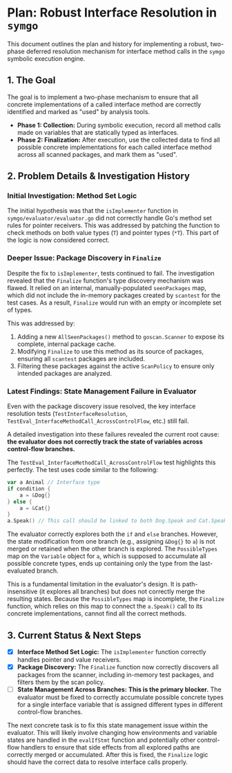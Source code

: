 # Plan: Robust Interface Resolution in `symgo`

This document outlines the plan and history for implementing a robust, two-phase deferred resolution mechanism for interface method calls in the `symgo` symbolic execution engine.

## 1. The Goal

The goal is to implement a two-phase mechanism to ensure that all concrete implementations of a called interface method are correctly identified and marked as "used" by analysis tools.

-   **Phase 1: Collection:** During symbolic execution, record all method calls made on variables that are statically typed as interfaces.
-   **Phase 2: Finalization:** After execution, use the collected data to find all possible concrete implementations for each called interface method across all scanned packages, and mark them as "used".

## 2. Problem Details & Investigation History

### Initial Investigation: Method Set Logic

The initial hypothesis was that the `isImplementer` function in `symgo/evaluator/evaluator.go` did not correctly handle Go's method set rules for pointer receivers. This was addressed by patching the function to check methods on both value types (`T`) and pointer types (`*T`). This part of the logic is now considered correct.

### Deeper Issue: Package Discovery in `Finalize`

Despite the fix to `isImplementer`, tests continued to fail. The investigation revealed that the `Finalize` function's type discovery mechanism was flawed. It relied on an internal, manually-populated `seenPackages` map, which did not include the in-memory packages created by `scantest` for the test cases. As a result, `Finalize` would run with an empty or incomplete set of types.

This was addressed by:
1.  Adding a new `AllSeenPackages()` method to `goscan.Scanner` to expose its complete, internal package cache.
2.  Modifying `Finalize` to use this method as its source of packages, ensuring all `scantest` packages are included.
3.  Filtering these packages against the active `ScanPolicy` to ensure only intended packages are analyzed.

### Latest Findings: State Management Failure in Evaluator

Even with the package discovery issue resolved, the key interface resolution tests (`TestInterfaceResolution`, `TestEval_InterfaceMethodCall_AcrossControlFlow`, etc.) still fail.

A detailed investigation into these failures revealed the current root cause: **the evaluator does not correctly track the state of variables across control-flow branches.**

The `TestEval_InterfaceMethodCall_AcrossControlFlow` test highlights this perfectly. The test uses code similar to the following:
```go
var a Animal // Interface type
if condition {
    a = &Dog{}
} else {
    a = &Cat{}
}
a.Speak() // This call should be linked to both Dog.Speak and Cat.Speak
```
The evaluator correctly explores both the `if` and `else` branches. However, the state modification from one branch (e.g., assigning `&Dog{}` to `a`) is not merged or retained when the other branch is explored. The `PossibleTypes` map on the `Variable` object for `a`, which is supposed to accumulate all possible concrete types, ends up containing only the type from the last-evaluated branch.

This is a fundamental limitation in the evaluator's design. It is path-insensitive (it explores all branches) but does not correctly merge the resulting states. Because the `PossibleTypes` map is incomplete, the `Finalize` function, which relies on this map to connect the `a.Speak()` call to its concrete implementations, cannot find all the correct methods.

## 3. Current Status & Next Steps

-   [x] **Interface Method Set Logic:** The `isImplementer` function correctly handles pointer and value receivers.
-   [x] **Package Discovery:** The `Finalize` function now correctly discovers all packages from the scanner, including in-memory test packages, and filters them by the scan policy.
-   [ ] **State Management Across Branches:** **This is the primary blocker.** The evaluator must be fixed to correctly accumulate possible concrete types for a single interface variable that is assigned different types in different control-flow branches.

The next concrete task is to fix this state management issue within the evaluator. This will likely involve changing how environments and variable states are handled in the `evalIfStmt` function and potentially other control-flow handlers to ensure that side effects from all explored paths are correctly merged or accumulated. After this is fixed, the `Finalize` logic should have the correct data to resolve interface calls properly.

